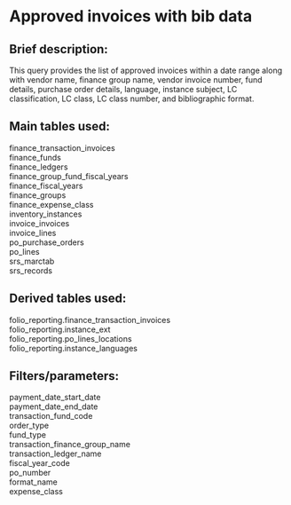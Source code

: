 # Approved invoices with bib data  
<p>
  
## Brief description:
This query provides the list of approved invoices within a date range along with vendor name, finance group name, vendor invoice number, fund details, purchase order details, language, instance subject, LC classification, LC class, LC class number, and bibliographic format. 
<p>
  
## Main tables used:
finance_transaction_invoices
  <br>
finance_funds 
  <br>
finance_ledgers
  <br>
finance_group_fund_fiscal_years
  <br>
finance_fiscal_years 
  <br>
finance_groups
  <br>
 finance_expense_class
 <br>
inventory_instances
  <br>
invoice_invoices
  <br>
invoice_lines
  <br>
po_purchase_orders
  <br>
po_lines
  <br>
srs_marctab
  <br>
srs_records	
<p>
  
## Derived tables used:
  
folio_reporting.finance_transaction_invoices
  <br>
folio_reporting.instance_ext
  <br>
folio_reporting.po_lines_locations 
<br>
folio_reporting.instance_languages

## Filters/parameters:

payment_date_start_date
  <br>
payment_date_end_date
  <br>
transaction_fund_code
  <br>
order_type
<br>
fund_type
<br>
transaction_finance_group_name
  <br>
transaction_ledger_name
  <br>
fiscal_year_code
  <br>
po_number
<br>
format_name
<br>
expense_class
  

